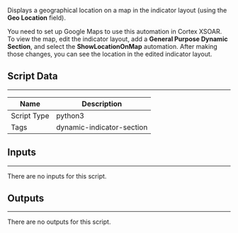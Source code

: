 Displays a geographical location on a map in the indicator layout (using the **Geo Location** field).

You need to set up Google Maps to use this automation in Cortex XSOAR. To view the map, edit the indicator layout, add a **General Purpose Dynamic Section**, and select the **ShowLocationOnMap** automation. After making those changes, you can see the location in the edited indicator layout.

## Script Data
---

| **Name** | **Description** |
| --- | --- |
| Script Type | python3 |
| Tags | dynamic-indicator-section |


## Inputs
---

There are no inputs for this script.

## Outputs
---
There are no outputs for this script.


